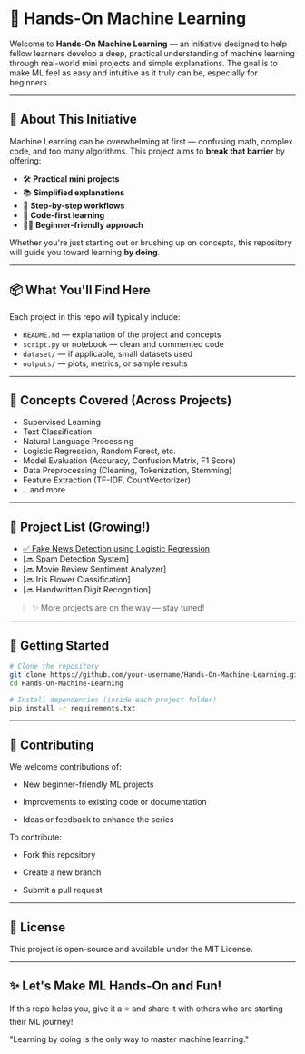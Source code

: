# 🤖 Hands-On Machine Learning

Welcome to **Hands-On Machine Learning** — an initiative designed to help fellow learners develop a deep, practical understanding of machine learning through real-world mini projects and simple explanations. The goal is to make ML feel as easy and intuitive as it truly can be, especially for beginners.

---

## 🎯 About This Initiative

Machine Learning can be overwhelming at first — confusing math, complex code, and too many algorithms. This project aims to **break that barrier** by offering:

- 🛠️ **Practical mini projects**
- 📚 **Simplified explanations**
- 🔁 **Step-by-step workflows**
- 🚀 **Code-first learning**
- 🧑‍💻 **Beginner-friendly approach**

Whether you're just starting out or brushing up on concepts, this repository will guide you toward learning **by doing**.

---

## 📦 What You'll Find Here

Each project in this repo will typically include:

- `README.md` — explanation of the project and concepts
- `script.py` or notebook — clean and commented code
- `dataset/` — if applicable, small datasets used
- `outputs/` — plots, metrics, or sample results

---

## 🧠 Concepts Covered (Across Projects)

- Supervised Learning
- Text Classification
- Natural Language Processing
- Logistic Regression, Random Forest, etc.
- Model Evaluation (Accuracy, Confusion Matrix, F1 Score)
- Data Preprocessing (Cleaning, Tokenization, Stemming)
- Feature Extraction (TF-IDF, CountVectorizer)
- ...and more

---

## 📁 Project List (Growing!)

- [✅ Fake News Detection using Logistic Regression](./Fake-News-Detection)
- [🔜 Spam Detection System]
- [🔜 Movie Review Sentiment Analyzer]
- [🔜 Iris Flower Classification]
- [🔜 Handwritten Digit Recognition]

> ✨ More projects are on the way — stay tuned!

---

## 🚀 Getting Started

```bash
# Clone the repository
git clone https://github.com/your-username/Hands-On-Machine-Learning.git
cd Hands-On-Machine-Learning

# Install dependencies (inside each project folder)
pip install -r requirements.txt
```

---
## 🙌 Contributing
We welcome contributions of:

- New beginner-friendly ML projects

- Improvements to existing code or documentation

- Ideas or feedback to enhance the series

To contribute:

- Fork this repository

- Create a new branch

- Submit a pull request

---

## 📄 License
This project is open-source and available under the MIT License.

---

## ✨ Let's Make ML Hands-On and Fun!
If this repo helps you, give it a ⭐️ and share it with others who are starting their ML journey!

"Learning by doing is the only way to master machine learning."
